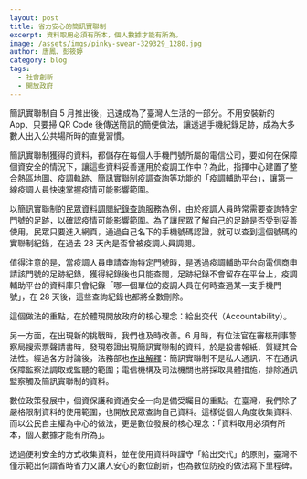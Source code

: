 ```yaml
---
layout: post
title: 省力安心的簡訊實聯制
excerpt: 資料取用必須有所本，個人數據才能有所為。
image: /assets/imgs/pinky-swear-329329_1280.jpg
author: 唐鳳、彭筱婷
category: blog
tags: 
  - 社會創新
  - 開放政府
---
```


簡訊實聯制自 5 月推出後，迅速成為了臺灣人生活的一部分。不用安裝新的 App、只要掃 QR Code 後傳送簡訊的簡便做法，讓透過手機紀錄足跡，成為大多數人出入公共場所時的直覺習慣。

簡訊實聯制獲得的資料，都儲存在每個人手機門號所屬的電信公司，要如何在保障個資安全的情況下，讓這些資料妥善運用於疫調工作中？為此，指揮中心建置了整合熱區地圖、疫調軌跡、簡訊實聯制疫調查詢等功能的「疫調輔助平台」，讓第一線疫調人員快速掌握疫情可能影響範圍。

以簡訊實聯制的[民眾資料調閱紀錄查詢服務](https://sms.1922.gov.tw)為例，由於疫調人員時常需要查詢特定門號的足跡，以確認疫情可能影響範圍。為了讓民眾了解自己的足跡是否受到妥善使用，民眾只要進入網頁，通過自己名下的手機號碼認證，就可以查到這個號碼的實聯制紀錄，在過去 28 天內是否曾被疫調人員調閱。

值得注意的是，當疫調人員申請查詢特定門號時，是透過疫調輔助平台向電信商申請該門號的足跡紀錄，獲得紀錄後也只能查閱，足跡紀錄不會留存在平台上，疫調輔助平台的資料庫只會紀錄「哪一個單位的疫調人員在何時查過某一支手機門號」，在 28 天後，這些查詢紀錄也都將全數刪除。

這個做法的重點，在於體現開放政府的核心理念：給出交代（Accountability）。

另一方面，在出現新的挑戰時，我們也及時改善。6 月時，有位法官在審核刑事警察局搜索票聲請書時，發現卷證出現簡訊實聯制的資料，於是投書報紙，質疑其合法性。經過各方討論後，法務部也[作出解釋](https://issuu.com/pdis.tw/docs/a11000000f_11004521780a0c_?e=30178544/87054578)：簡訊實聯制不是私人通訊，不在通訊保障監察法調取或監聽的範圍；電信機構及司法機關也將採取具體措施，排除通訊監察觸及簡訊實聯制的資料。

數位政策發展中，個資保護和資通安全一向是備受矚目的重點。在臺灣，我們除了嚴格限制資料的使用範圍，也開放民眾查詢自己資料。這樣從個人角度收集資料、而以公民自主權為中心的做法，更是數位發展的核心理念：「資料取用必須有所本，個人數據才能有所為」。

透過便利安全的方式收集資料，並在使用資料時謹守「給出交代」的原則，臺灣不僅示範出何謂省時省力又讓人安心的數位創新，也為數位防疫的做法寫下里程碑。
